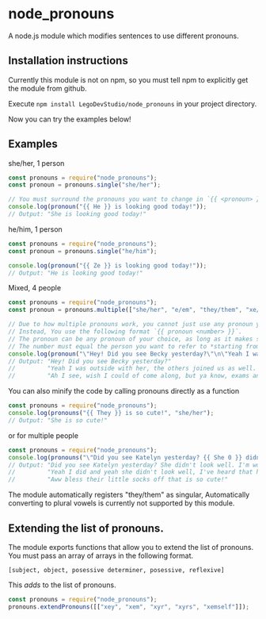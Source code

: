 # node_pronouns
A node.js module which modifies sentences to use different pronouns.

## Installation instructions
Currently this module is not on npm, so you must tell npm to explicitly get the module from github.

Execute `npm install LegoDevStudio/node_pronouns` in your project directory.

Now you can try the examples below!

## Examples
she/her, 1 person
```javascript
const pronouns = require("node_pronouns");
const pronoun = pronouns.single("she/her");

// You must surround the pronouns you want to change in `{{ <pronoun> }}` or the module won't know the difference between a pronoun or a regular word.
console.log(pronoun("{{ He }} is looking good today!"));
// Output: "She is looking good today!"
```
he/him, 1 person
```javascript
const pronouns = require("node_pronouns");
const pronoun = pronouns.single("he/him");

console.log(pronoun("{{ Ze }} is looking good today!"));
// Output: "He is looking good today!"
```
Mixed, 4 people
```javascript
const pronouns = require("node_pronouns");
const pronoun = pronouns.multiple(["she/her", "e/em", "they/them", "xe/xem"]);

// Due to how multiple pronouns work, you cannot just use any pronoun you choose and expect the module to know what you mean.
// Instead, You use the following format `{{ pronoun <number> }}`.
// The pronoun can be any pronoun of your choice, as long as it makes sense gramatically
// The number must equal the person you want to refer to *starting from 0*, so the first person in the array would be `{{ pronoun 0 }}`
console.log(pronoun("\"Hey! Did you see Becky yesterday?\"\n\"Yeah I was outside with {{ them 0 }}, the others joined us as well. Emmy was talking about how {{ she 1 }} was going to get a dog later this week and Owen mentioned how {{ he 2 }} wanted a dog as well. Jane was having a bad day though, so {{ they 3 }} was quiet.\"\n\"Ah I see, wish I could of come along, but ya know, exams and stuff\""));
// Output: "Hey! Did you see Becky yesterday?"
//         "Yeah I was outside with her, the others joined us as well. Emmy was talking about how e was going to get a dog later this week and Own mentioned how they wanted a dog as well. Jane was having a bad day though, so xe was quiet."
//         "Ah I see, wish I could of come along, but ya know, exams and stuff"
```
You can also minify the code by calling pronouns directly as a function
```javascript
const pronouns = require("node_pronouns");
console.log(pronouns("{{ They }} is so cute!", "she/her");
// Output: "She is so cute!"
```
or for multiple people
```javascript
const pronouns = require("node_pronouns");
console.log(pronouns("\"Did you see Katelyn yesterday? {{ She 0 }} didn't look well. I'm worried for {{ them 0 }}!\"\n\"Yeah I did and yeah {{ he 0 }} didn't look well, I've heard that {{ eir 0 }} sister, Lucy, is trying {{ her 1 }} best to help {{ nem 0 }} out.\"\n\"Aww bless {{ their 1 }} little socks off that's is so cute!\"", ["she/her", "they/them"]));
// Output: "Did you see Katelyn yesterday? She didn't look well. I'm worried for her!"
//         "Yeah I did and yeah she didn't look well, I've heard that her sister, Lucy is trying their best to help her out."
//         "Aww bless their little socks off that is so cute!"
```
The module automatically registers "they/them" as singular, Automatically converting to plural vowels is currently not supported by this module.

## Extending the list of pronouns.
The module exports functions that allow you to extend the list of pronouns. You must pass an array of arrays in the following format.

`[subject, object, posessive determiner, posessive, reflexive]`

This *adds* to the list of pronouns.
```javascript
const pronouns = require("node_pronouns");
pronouns.extendPronouns([["xey", "xem", "xyr", "xyrs", "xemself"]]);
```
